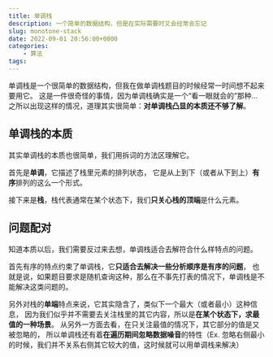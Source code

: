 ```yaml
---
title: 单调栈
description: 一个简单的数据结构，但是在实际需要时又会经常会忘记
slug: monotone-stack
date: 2022-09-01 20:56:00+0800
categories:
    - 算法
tags:
---
```


单调栈是一个很简单的数据结构，但我在做单调栈题目的时候经常一时间想不起来要用它。
这是一件很奇怪的事情，因为单调栈确实是一个“看一眼就会的”那种...
之所以出现这样的情况，道理其实很简单：**对单调栈凸显的本质还不够了解**。

## 单调栈的本质

其实单调栈的本质也很简单，我们用拆词的方法区理解它。

首先是**单调**，它描述了栈里元素的排列状态，
它是从上到下（或者从下到上）**有序**排列的这么一个形式。

接下来是**栈**，栈代表通常在某个状态下，我们**只关心栈的顶端**是什么元素。

## 问题配对

知道本质以后，我们需要反过来去想，单调栈适合去解符合什么样特点的问题。

首先有序的特点约束了单调栈，它**只适合去解决一些分析顺序是有序的问题**，
也就是说，如果题目要求是随机查询这种，那么在不事先打表的情况下，单调栈是不能解决这类问题的。

另外对栈的**单端**特点来说，它其实隐含了，类似下一个最大（或者最小）这种信息，
因为我们似乎并不需要去关注栈里的其它内容，所以是**在某个状态下，求最值的一种场景**。
从另外一方面去看，在只关注最值的情况下，其它部分的值是又被忽略的，
所以单调栈还有着**在遍历期间忽略数据噪音**的特性（Ex. 忽略右侧最小的时候，我们并不关系右侧其它较大的值，这时候就可以用单调栈来解决）
